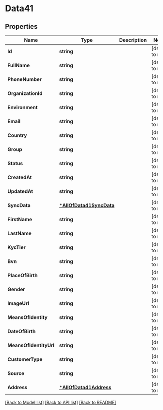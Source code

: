 # Data41

## Properties
Name | Type | Description | Notes
------------ | ------------- | ------------- | -------------
**Id** | **string** |  | [default to null]
**FullName** | **string** |  | [default to null]
**PhoneNumber** | **string** |  | [default to null]
**OrganizationId** | **string** |  | [default to null]
**Environment** | **string** |  | [default to null]
**Email** | **string** |  | [default to null]
**Country** | **string** |  | [default to null]
**Group** | **string** |  | [default to null]
**Status** | **string** |  | [default to null]
**CreatedAt** | **string** |  | [default to null]
**UpdatedAt** | **string** |  | [default to null]
**SyncData** | [***AllOfData41SyncData**](AllOfData41SyncData.md) |  | [default to null]
**FirstName** | **string** |  | [default to null]
**LastName** | **string** |  | [default to null]
**KycTier** | **string** |  | [default to null]
**Bvn** | **string** |  | [default to null]
**PlaceOfBirth** | **string** |  | [default to null]
**Gender** | **string** |  | [default to null]
**ImageUrl** | **string** |  | [default to null]
**MeansOfIdentity** | **string** |  | [default to null]
**DateOfBirth** | **string** |  | [default to null]
**MeansOfIdentityUrl** | **string** |  | [default to null]
**CustomerType** | **string** |  | [default to null]
**Source** | **string** |  | [default to null]
**Address** | [***AllOfData41Address**](AllOfData41Address.md) |  | [default to null]

[[Back to Model list]](../README.md#documentation-for-models) [[Back to API list]](../README.md#documentation-for-api-endpoints) [[Back to README]](../README.md)


